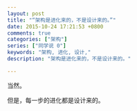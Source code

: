 ```yaml
---
layout: post
title: "“架构是进化来的，不是设计来的。”"
date: 2015-10-24 17:21:53 +0800
comments: true
categories: ["架构"]
series: ["同学说 0"]
keywords: "架构, 进化, 设计,"
description: "架构是进化来的，不是设计来的。"

---
```


当然。

<!--more-->

但是，每一步的进化都是设计来的。